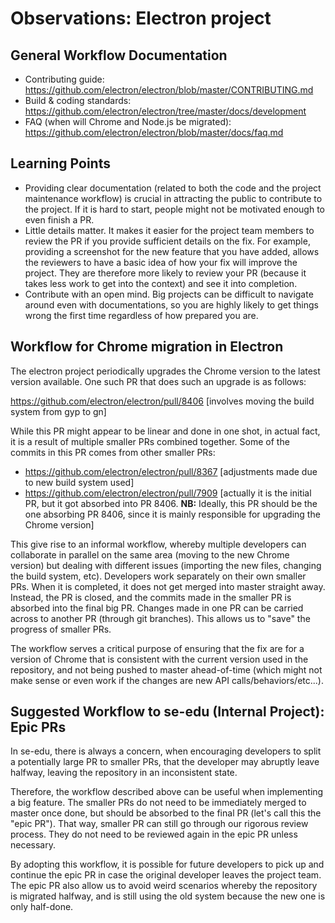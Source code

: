 # Observations: Electron project

## General Workflow Documentation

* Contributing guide: https://github.com/electron/electron/blob/master/CONTRIBUTING.md
* Build & coding standards: https://github.com/electron/electron/tree/master/docs/development
* FAQ (when will Chrome and Node.js be migrated): https://github.com/electron/electron/blob/master/docs/faq.md

## Learning Points

* Providing clear documentation (related to both the code and the project maintenance workflow) is crucial in attracting the public to contribute to the project. If it is hard to start, people might not be motivated enough to even finish a PR.
* Little details matter. It makes it easier for the project team members to review the PR if you provide sufficient details on the fix. For example, providing a screenshot for the new feature that you have added, allows the reviewers to have a basic idea of how your fix will improve the project. They are therefore more likely to review your PR (because it takes less work to get into the context) and see it into completion.
* Contribute with an open mind. Big projects can be difficult to navigate around even with documentations, so you are highly likely to get things wrong the first time regardless of how prepared you are.

## Workflow for Chrome migration in Electron

The electron project periodically upgrades the Chrome version to the latest version available. One such PR that does such an upgrade is as follows:

https://github.com/electron/electron/pull/8406 [involves moving the build system from gyp to gn]

While this PR might appear to be linear and done in one shot, in actual fact, it is a result of multiple smaller PRs combined together. Some of the commits in this PR comes from other smaller PRs:
* https://github.com/electron/electron/pull/8367 [adjustments made due to new build system used]
* https://github.com/electron/electron/pull/7909 [actually it is the initial PR, but it got absorbed into PR 8406. **NB:** Ideally, this PR should be the one absorbing PR 8406, since it is mainly responsible for upgrading the Chrome version]

This give rise to an informal workflow, whereby multiple developers can collaborate in parallel on the same area (moving to the new Chrome version) but dealing with different issues (importing the new files, changing the build system, etc). Developers work separately on their own smaller PRs. When it is completed, it does not get merged into master straight away. Instead, the PR is closed, and the commits made in the smaller PR is absorbed into the final big PR. Changes made in one PR can be carried across to another PR (through git branches). This allows us to "save" the progress of smaller PRs.

The workflow serves a critical purpose of ensuring that the fix are for a version of Chrome that is consistent with the current version used in the repository, and not being pushed to master ahead-of-time (which might not make sense or even work if the changes are new API calls/behaviors/etc...).

## Suggested Workflow to se-edu (Internal Project): Epic PRs

In se-edu, there is always a concern, when encouraging developers to split a potentially large PR to smaller PRs, that the developer may abruptly leave halfway, leaving the repository in an inconsistent state.

Therefore, the workflow described above can be useful when implementing a big feature. The smaller PRs do not need to be immediately merged to master once done, but should be absorbed to the final PR (let's call this the "epic PR"). That way, smaller PR can still go through our rigorous review process. They do not need to be reviewed again in the epic PR unless necessary.

By adopting this workflow, it is possible for future developers to pick up and continue the epic PR in case the original developer leaves the project team. The epic PR also allow us to avoid weird scenarios whereby the repository is migrated halfway, and is still using the old system because the new one is only half-done.
